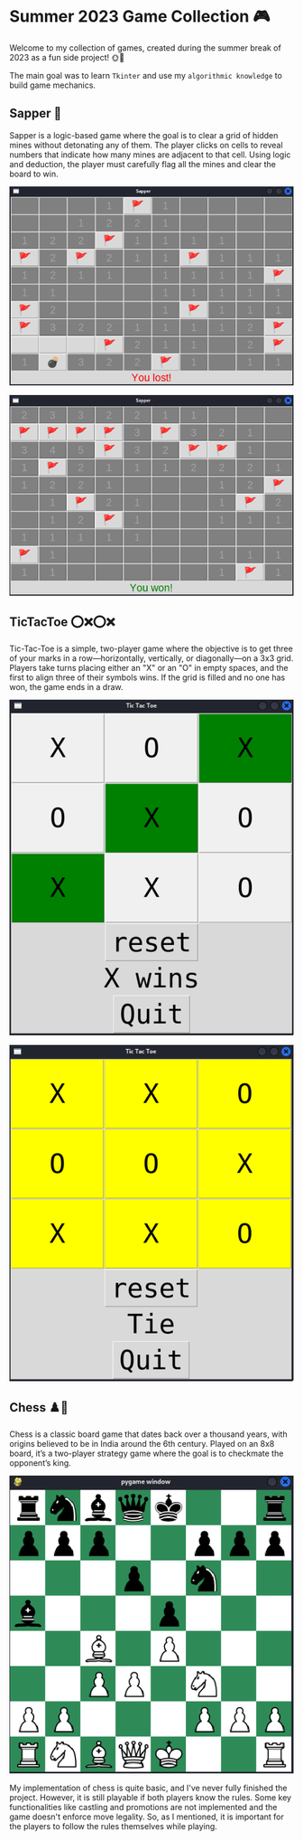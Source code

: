 # Summer 2023 Game Collection 🎮

Welcome to my collection of games, created during the summer break of 2023 as a fun side project! 🌞🎉

The main goal was to learn `Tkinter` and use my `algorithmic knowledge` to build game mechanics.

## Sapper 🧨

Sapper is a logic-based game where the goal is to clear a grid of hidden mines without detonating any of them. The player clicks on cells to reveal numbers that indicate how many mines are adjacent to that cell. Using logic and deduction, the player must carefully flag all the mines and clear the board to win.

![jpg](./Screenshots/Sapperlost.png)

![jpg](./Screenshots/Sapperwon.png)

## TicTacToe ⭕️❌⭕️❌

Tic-Tac-Toe is a simple, two-player game where the objective is to get three of your marks in a row—horizontally, vertically, or diagonally—on a 3x3 grid. Players take turns placing either an "X" or an "O" in empty spaces, and the first to align three of their symbols wins. If the grid is filled and no one has won, the game ends in a draw.

![jpg](./Screenshots/TicTacToeXwon.png)

![jpg](./Screenshots/TicTacToeTie.png)

## Chess ♟️👑

Chess is a classic board game that dates back over a thousand years, with origins believed to be in India around the 6th century. Played on an 8x8 board, it’s a two-player strategy game where the goal is to checkmate the opponent’s king.

![jpg](./Screenshots/Chess.png)

My implementation of chess is quite basic, and I've never fully finished the project. However, it is still playable if both players know the rules. Some key functionalities like castling and promotions are not implemented and the game doesn't enforce move legality. So, as I mentioned, it is important for the players to follow the rules themselves while playing.